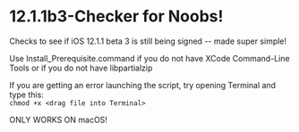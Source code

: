 # 12.1.1b3-Checker for Noobs!
Checks to see if iOS 12.1.1 beta 3 is still being signed -- made super simple!

Use Install_Prerequisite.command if you do not have XCode Command-Line Tools or if you do not have libpartialzip

If you are getting an error launching the script, try opening Terminal and type this: <br />
`chmod +x <drag file into Terminal>`

ONLY WORKS ON macOS!
